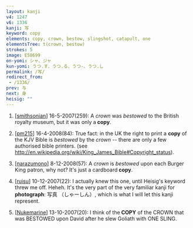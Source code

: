 ```yaml
---
layout: kanji
v4: 1247
v6: 1336
kanji: 写
keyword: copy
elements: copy, crown, bestow, slingshot, catapult, one
elementsTree: t(crown, bestow)
strokes: 5
image: E58699
on-yomi: シャ、ジャ
kun-yomi: うつ.す、うつ.る、うつ-、うつ.し
permalink: /写/
redirect_from:
 - /1336/
prev: 与
next: 身
heisig: ""
---
```


1) [<a href="http://kanji.koohii.com/profile/smithsonian">smithsonian</a>] 16-5-2007(259): A <em>crown</em> was <em>bestowed</em> to the British royalty museum, but it was only a<strong> copy</strong>.

2) [<a href="http://kanji.koohii.com/profile/pm215">pm215</a>] 16-4-2008(84): True fact: in the UK the right to print a <strong>copy</strong> of the KJV Bible is <em>bestowed</em> by the <em>crown</em> -- there are only a few authorised bible printers. (see <a href="http://en.wikipedia.org/wiki/King_James_Bible#Copyright_status">http://en.wikipedia.org/wiki/King_James_Bible#Copyright_status</a>).

3) [<a href="http://kanji.koohii.com/profile/narazumono">narazumono</a>] 8-12-2008(57): A <em>crown</em> is <em>bestowed</em> upon each Burger King patron, why not? It&#039;s just a cardboard<strong> copy</strong>.

4) [<a href="http://kanji.koohii.com/profile/ruisu">ruisu</a>] 10-12-2007(22): I actually knew this one, until Heisig&#039;s keyword threw me off. Heheh. It&#039;s the very part of the very familiar kanji for <strong>photograph</strong>: 写真 （しゃーしん）, which is what I will let this kanji represent.

5) [<a href="http://kanji.koohii.com/profile/Nukemarine">Nukemarine</a>] 13-10-2007(20): I think of the<strong> COPY</strong> of the CROWN that was BESTOWED upon David after he slew Goliath with ONE SLING.


